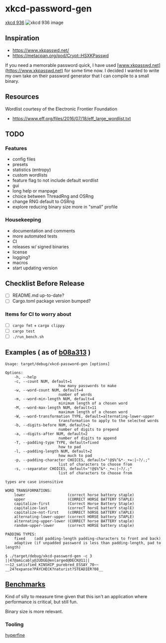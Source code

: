 # xkcd-password-gen

[xkcd 936](https://xkcd.com/936/)
![xkcd 936 image](https://imgs.xkcd.com/comics/password_strength_2x.png)

## Inspiration

- https://www.xkpasswd.net/
- https://metacpan.org/pod/Crypt::HSXKPasswd

If you need a memorable password quick, I have used [www.xkpasswd.net](https://www.xkpasswd.net) for some time now.
I decided I wanted to write my own take on their password generator that I can compile to a small binary.

## Resources

Wordlist courtesy of the Electronic Frontier Foundation
- https://www.eff.org/files/2016/07/18/eff_large_wordlist.txt

## TODO

### Features

- config files
- presets
- statistics (entropy)
- custom wordlists
- feature flag to not include default wordlist
- gui
- long help or manpage
- choice between ThreadRng and OSRng
- change RNG default to OSRng
- explore reducing binary size more in "small" profile

### Housekeeping

- documentation and comments
- more automated tests
- CI
- releases w/ signed binaries
- license
- logging?
- macros
- start updating version

## Checklist Before Release

- [ ] README.md up-to-date?
- [ ] Cargo.toml package version bumped?

### Items for CI to worry about

- [ ] `cargo fmt` + `cargo clippy`
- [ ] `cargo test`
- [ ] `./run_bench.sh`

## Examples ( as of [b08a313](https://github.com/Raymi306/xkcd-password-gen/tree/b08a313bfed1113cc140ebbfe9a050df7abfe8bb) )

```
Usage: target/debug/xkcd-password-gen [options]

Options:
    -h, --help
    -c, --count NUM, default=1
                        how many passwords to make
    -w, --word-count NUM, default=4
                        number of words
    -m, --word-min-length NUM, default=4
                        minimum length of a chosen word
    -M, --word-max-length NUM, default=11
                        maximum length of a chosen word
    -W, --word-transformation TYPE, default=alternating-lower-upper
                        transformation to apply to the selected words
    -b, --digits-before NUM, default=2
                        number of digits to prepend
    -a, --digits-after NUM, default=2
                        number of digits to append
    -T, --padding-type TYPE, default=fixed
                        how to pad
    -l, --padding-length NUM, default=2
                        how much to pad
    -p, --padding-character CHOICES, default="!@$%^&*-_+=:|~?/.;"
                        list of characters to choose from
    -s, --separator CHOICES, default="!@$%^&*-_+=:|~?/.;"
                        list of characters to choose from

types are case insensitive

WORD TRANSFORMATIONS:
    lower                   (correct horse battery staple)
    upper                   (CORRECT HORSE BATTERY STAPLE)
    capitalize-first        (Correct Horse Battery Staple)
    capitalize-last         (correcT horsE batterY staplE)
    capitalize-not-first    (cORRECT hORSE bATTERY sTAPLE)
    alternating-lower-upper (correct HORSE battery STAPLE)
    alternating-upper-lower (CORRECT horse BATTERY staple)
    random-upper-lower      (correct HORSE battery staple)

PADDING TYPES:
    fixed    (add padding-length padding-characters to front and back)
    adaptive (if unpadded password is less than padding-length, pad to length)
```

```
$ ./target/debug/xkcd-password-gen -c 3
||47@amicably@JUDGE@enlarged@DECK@11||
~~12_satisfied_KINSHIP_purebred_ESSAY_70~~
__24?expanse?PAYCHECK?naturist?STEADIER?08__
```

## [Benchmarks](benchmarks)

Kind of silly to measure time given that this isn't an application where performance is critical, but still fun.

Binary size is more relevant.

### Tooling

[hyperfine](https://github.com/sharkdp/hyperfine)
